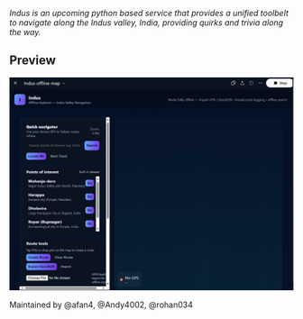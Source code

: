 _Indus is an upcoming python based service that provides a unified toolbelt to navigate along the Indus valley, India, providing quirks and trivia along the way._

## Preview
![frontend](./Front-end.jpg)


Maintained by @afan4, @Andy4002, @rohan034
